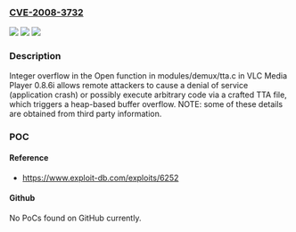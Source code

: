 ### [CVE-2008-3732](https://cve.mitre.org/cgi-bin/cvename.cgi?name=CVE-2008-3732)
![](https://img.shields.io/static/v1?label=Product&message=n%2Fa&color=blue)
![](https://img.shields.io/static/v1?label=Version&message=n%2Fa&color=blue)
![](https://img.shields.io/static/v1?label=Vulnerability&message=n%2Fa&color=brighgreen)

### Description

Integer overflow in the Open function in modules/demux/tta.c in VLC Media Player 0.8.6i allows remote attackers to cause a denial of service (application crash) or possibly execute arbitrary code via a crafted TTA file, which triggers a heap-based buffer overflow.  NOTE: some of these details are obtained from third party information.

### POC

#### Reference
- https://www.exploit-db.com/exploits/6252

#### Github
No PoCs found on GitHub currently.

